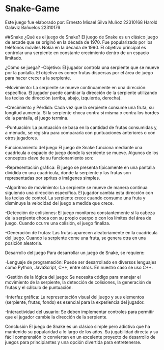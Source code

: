 # Snake-Game

Este juego fue elaborado por:
Ernesto Misael Silva Muñoz 22310168
Harold Galaviz Bañuelos 22310176

##Snake
¿Qué es el juego de Snake?
El juego de Snake es un clásico juego de arcade que se originó en la década de 1970. Fue popularizado por los teléfonos móviles Nokia en la década de 1990. El objetivo principal es controlar una serpiente en constante crecimiento dentro de un espacio limitado.

¿Cómo se juega?
-Objetivo: El jugador controla una serpiente que se mueve por la pantalla. El objetivo es comer frutas dispersas por el área de juego para hacer crecer a la serpiente.

-Movimiento: La serpiente se mueve continuamente en una dirección específica. El jugador puede cambiar la dirección de la serpiente utilizando las teclas de dirección (arriba, abajo, izquierda, derecha).

-Crecimiento y Pérdida: Cada vez que la serpiente consume una fruta, su longitud aumenta. Si la serpiente choca contra sí misma o contra los bordes de la pantalla, el juego termina.

-Puntuación: La puntuación se basa en la cantidad de frutas consumidas y, a menudo, se registra para compararla con puntuaciones anteriores o con otros jugadores.

Funcionamiento del juego
El juego de Snake funciona mediante una cuadrícula o espacio de juego donde la serpiente se mueve. Algunos de los conceptos clave de su funcionamiento son:

-Representación gráfica: El juego se presenta típicamente en una pantalla dividida en una cuadrícula, donde la serpiente y las frutas son representadas por sprites o imágenes simples.

-Algoritmo de movimiento: La serpiente se mueve de manera continua siguiendo una dirección específica. El jugador cambia esta dirección con las teclas de control. La serpiente crece cuando consume una fruta y disminuye la velocidad del juego a medida que crece.

-Detección de colisiones: El juego monitorea constantemente si la cabeza de la serpiente choca con su propio cuerpo o con los límites del área de juego. Cuando ocurre una colisión, el juego finaliza.

-Generación de frutas: Las frutas aparecen aleatoriamente en la cuadrícula del juego. Cuando la serpiente come una fruta, se genera otra en una posición aleatoria.

Desarrollo del juego
Para desarrollar un juego de Snake, se requiere:

-Lenguaje de programación: Puede ser desarrollado en diversos lenguajes como Python, JavaScript, C++, entre otros. En nuestro caso se uso C++.

-Gestión de la lógica del juego: Se necesita código para manejar el movimiento de la serpiente, la detección de colisiones, la generación de frutas y el cálculo de puntuación.

-Interfaz gráfica: La representación visual del juego y sus elementos (serpiente, frutas, fondo) es esencial para la experiencia del jugador.

-Interactividad del usuario: Se deben implementar controles para permitir que el jugador cambie la dirección de la serpiente.

Conclusión
El juego de Snake es un clásico simple pero adictivo que ha mantenido su popularidad a lo largo de los años. Su jugabilidad directa y su fácil comprensión lo convierten en un excelente proyecto de desarrollo de juegos para principiantes y una opción divertida para entretenerse.

